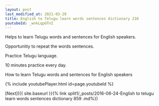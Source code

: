```yaml
---
layout: post
last_modified_at: 2021-03-29
title: English to Telugu learn words sentences dictionary 210 
youtubeId: _wnkLqpGTnI
---
```

 
 
Helps to learn Telugu words and sentences for English speakers.

Opportunitiy to repeat the words sentences. 

Practice Telugu language. 
 
10 minutes practice every day. 
 
How to learn Telugu words and sentences for English speakers 
 
{% include youtubePlayer.html id=page.youtubeId %}
 
 
[Next]({{ site.baseurl }}{% link  split1/_posts/2016-06-24-English to telugu learn words sentences dictionary 859 .md%})
 
